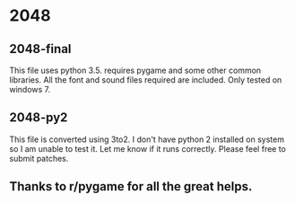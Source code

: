 # 2048
## 2048-final
   This file uses python 3.5. requires pygame and some other common libraries. All the font and sound files required are included. Only tested on windows 7.

## 2048-py2
   This file is converted using 3to2. I don't have python 2 installed on system so I am unable to test it. Let me know if it runs correctly. Please feel free to submit patches.

## Thanks to r/pygame for all the great helps. 